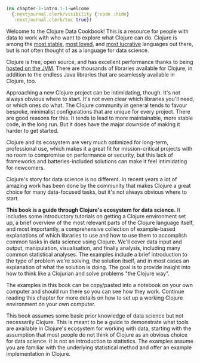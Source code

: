 ```clojure
(ns chapter-1-intro.1-1-welcome
  {:nextjournal.clerk/visibility {:code :hide}
   :nextjournal.clerk/toc true})
```

Welcome to the Clojure Data Cookbook! This is a resource for people with data to work with who want to explore what Clojure can do. Clojure is among the [most stable](https://dl.acm.org/doi/10.1145/3386321), [most loved](https://insights.stackoverflow.com/survey/2021#section-most-loved-dreaded-and-wanted-programming-scripting-and-markup-languages), and [most lucrative](https://insights.stackoverflow.com/survey/2021#section-salary-salary-and-experience-by-language) languages out there, but is not often thought of as a language for data science.

Clojure is free, open source, and has excellent performance thanks to being [hosted on the JVM](https://clojure.org/about/jvm_hosted). There are thousands of libraries available for Clojure, in addition to the endless Java libraries that are seamlessly available in Clojure, too.

Approaching a new Clojure project can be intimidating, though. It's not always obvious where to start. It's not even clear which libraries you'll need, or which ones do what. The Clojure community in general tends to favour bespoke, minimalist configurations that are unique for every project. There are good reasons for this. It tends to lead to more maintainable, more stable code, in the long run. But it does have the major downside of making it harder to get started.

Clojure and its ecosystem are very much optimized for long-term, professional use, which makes it a great fit for mission-critical projects with no room to compromise on performance or security, but this lack of frameworks and batteries-included solutions can make it feel intimidating for newcomers.

Clojure's story for data science is no different. In recent years a lot of amazing work has been done by the community that makes Clojure a great choice for many data-focused tasks, but it's not always obvious where to start.

**This book is a guide through Clojure's ecosystem for data science.** It includes some introductory tutorials on getting a Clojure environment set up, a brief overview of the most relevant parts of the Clojure language itself, and most importantly, a comprehensive collection of example-based explanations of which libraries to use and how to use them to accomplish common tasks in data science using Clojure. We'll cover data input and output, manipulation, visualisation, and finally analysis, including many common statistical analyses. The examples include a brief introduction to the type of problem we're solving, the solution itself, and in most cases an explanation of what the solution is doing. The goal is to provide insight into how to think like a Clojurian and solve problems "the Clojure way".

The examples in this book can be copy/pasted into a notebook on your own computer and should run there so you can see how they work. Continue reading this chapter for more details on how to set up a working Clojure environment on your own computer.

This book assumes some basic prior knowledge of data science but not necessarily Clojure. This is meant to be a guide to demonstrate what tools are available in Clojure's ecosystem for working with data, starting with the assumption that most people do not think of Clojure as an obvious choice for data science. It is not an introduction to statistics. The examples assume you are familiar with the underlying statistical method and offer an example implementation in Clojure.
